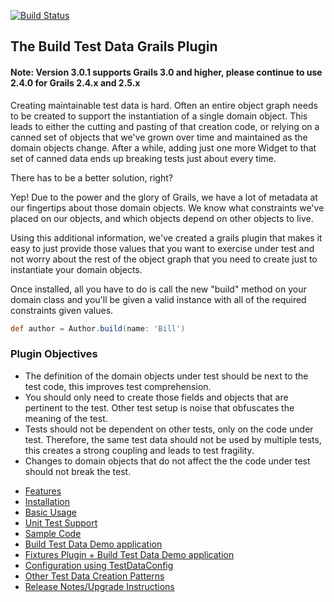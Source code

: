 [![Build Status](https://api.travis-ci.org/longwa/build-test-data.png?branch=master)](https://travis-ci.org/longwa/build-test-data)

## The Build Test Data Grails Plugin 
#### Note: Version 3.0.1 supports Grails 3.0 and higher, please continue to use 2.4.0 for Grails 2.4.x and 2.5.x

Creating maintainable test data is hard. Often an entire object graph needs to be created to support the instantiation of a single domain object.  This leads to either the cutting and pasting of that creation code, or relying on a canned set of objects that we've grown over time and maintained as the domain objects change.  After a while, adding just one more Widget to that set of canned data ends up breaking tests just about every time.

There has to be a better solution, right?  

Yep! Due to the power and the glory of Grails, we have a lot of metadata at our fingertips about those domain objects.  We know what constraints we've placed on our objects, and which objects depend on other objects to live.

Using this additional information, we've created a grails plugin that makes it easy to just provide those values that you want to exercise under test and not worry about the rest of the object graph that you need to create just to instantiate your domain objects.

Once installed, all you have to do is call the new "build" method on your domain class and you'll be given a valid instance with all of the required constraints given values. 
```groovy
def author = Author.build(name: 'Bill')
```

### Plugin Objectives 

- The definition of the domain objects under test should be next to the test code, this improves test comprehension.
- You should only need to create those fields and objects that are pertinent to the test.  Other test setup is noise that obfuscates the meaning of the test.
- Tests should not be dependent on other tests, only on the code under test.  Therefore, the same test data should not be used by multiple tests, this creates a strong coupling and leads to test fragility.
- Changes to domain objects that do not affect the the code under test should not break the test.

* [Features](http://github.com/longwa/build-test-data/wiki/Features)
* [Installation](http://github.com/longwa/build-test-data/wiki/Installation)
* [Basic Usage](http://github.com/longwa/build-test-data/wiki/BasicUsage)
* [Unit Test Support](http://github.com/longwa/build-test-data/wiki/UnitTestSupport) 
* [Sample Code](http://github.com/longwa/build-test-data/wiki/SampleCode)
* [Build Test Data Demo application](https://github.com/longwa/build-test-data/tree/master/bookStore)
* [Fixtures Plugin + Build Test Data Demo application](https://github.com/stokito/grails-fixtures-demo)
* [Configuration using TestDataConfig](http://github.com/longwa/build-test-data/wiki/TestDataConfig)
* [Other Test Data Creation Patterns](http://github.com/longwa/build-test-data/wiki/OtherTestDataCreationStrengthsWeaknesses)
* [Release Notes/Upgrade Instructions](http://github.com/longwa/build-test-data/wiki/ReleaseNotes)
